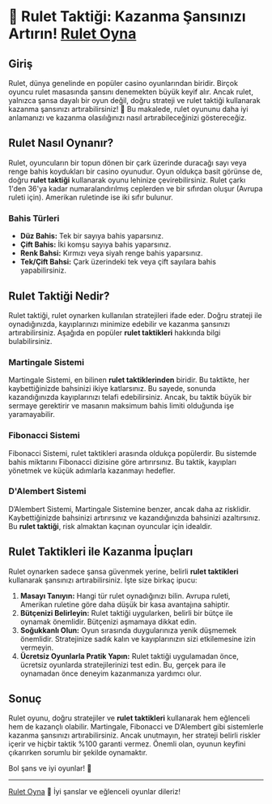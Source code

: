 # 🎲 Rulet Taktiği: Kazanma Şansınızı Artırın! [Rulet Oyna](https://casinotr.link/gWCRZ4)

## Giriş

Rulet, dünya genelinde en popüler casino oyunlarından biridir. Birçok oyuncu rulet masasında şansını denemekten büyük keyif alır. Ancak rulet, yalnızca şansa dayalı bir oyun değil, doğru strateji ve rulet taktiği kullanarak kazanma şansınızı artırabilirsiniz! 🎉 Bu makalede, rulet oyununu daha iyi anlamanızı ve kazanma olasılığınızı nasıl artırabileceğinizi göstereceğiz.

## Rulet Nasıl Oynanır?

Rulet, oyuncuların bir topun dönen bir çark üzerinde duracağı sayı veya renge bahis koydukları bir casino oyunudur. Oyun oldukça basit görünse de, doğru **rulet taktiği** kullanarak oyunu lehinize çevirebilirsiniz. Rulet çarkı 1'den 36'ya kadar numaralandırılmış ceplerden ve bir sıfırdan oluşur (Avrupa ruleti için). Amerikan ruletinde ise iki sıfır bulunur.

### Bahis Türleri

- **Düz Bahis:** Tek bir sayıya bahis yaparsınız.
- **Çift Bahis:** İki komşu sayıya bahis yaparsınız.
- **Renk Bahsi:** Kırmızı veya siyah renge bahis yaparsınız.
- **Tek/Çift Bahsi:** Çark üzerindeki tek veya çift sayılara bahis yapabilirsiniz.

## Rulet Taktiği Nedir?

Rulet taktiği, rulet oynarken kullanılan stratejileri ifade eder. Doğru strateji ile oynadığınızda, kayıplarınızı minimize edebilir ve kazanma şansınızı artırabilirsiniz. Aşağıda en popüler **rulet taktikleri** hakkında bilgi bulabilirsiniz.

### Martingale Sistemi

Martingale Sistemi, en bilinen **rulet taktiklerinden** biridir. Bu taktikte, her kaybettiğinizde bahsinizi ikiye katlarsınız. Bu sayede, sonunda kazandığınızda kayıplarınızı telafi edebilirsiniz. Ancak, bu taktik büyük bir sermaye gerektirir ve masanın maksimum bahis limiti olduğunda işe yaramayabilir.

### Fibonacci Sistemi

Fibonacci Sistemi, rulet taktikleri arasında oldukça popülerdir. Bu sistemde bahis miktarını Fibonacci dizisine göre artırırsınız. Bu taktik, kayıpları yönetmek ve küçük adımlarla kazanmayı hedefler.

### D'Alembert Sistemi

D’Alembert Sistemi, Martingale Sistemine benzer, ancak daha az risklidir. Kaybettiğinizde bahsinizi artırırsınız ve kazandığınızda bahsinizi azaltırsınız. Bu **rulet taktiği**, risk almaktan kaçınan oyuncular için idealdir.

## Rulet Taktikleri ile Kazanma İpuçları

Rulet oynarken sadece şansa güvenmek yerine, belirli **rulet taktikleri** kullanarak şansınızı artırabilirsiniz. İşte size birkaç ipucu:

1. **Masayı Tanıyın:** Hangi tür rulet oynadığınızı bilin. Avrupa ruleti, Amerikan ruletine göre daha düşük bir kasa avantajına sahiptir.
2. **Bütçenizi Belirleyin:** Rulet taktiği uygularken, belirli bir bütçe ile oynamak önemlidir. Bütçenizi aşmamaya dikkat edin.
3. **Soğukkanlı Olun:** Oyun sırasında duygularınıza yenik düşmemek önemlidir. Stratejinize sadık kalın ve kayıplarınızın sizi etkilemesine izin vermeyin.
4. **Ücretsiz Oyunlarla Pratik Yapın:** Rulet taktiği uygulamadan önce, ücretsiz oyunlarda stratejilerinizi test edin. Bu, gerçek para ile oynamadan önce deneyim kazanmanıza yardımcı olur.

## Sonuç

Rulet oyunu, doğru stratejiler ve **rulet taktikleri** kullanarak hem eğlenceli hem de kazançlı olabilir. Martingale, Fibonacci ve D’Alembert gibi sistemlerle kazanma şansınızı artırabilirsiniz. Ancak unutmayın, her strateji belirli riskler içerir ve hiçbir taktik %100 garanti vermez. Önemli olan, oyunun keyfini çıkarırken sorumlu bir şekilde oynamaktır.

Bol şans ve iyi oyunlar! 🎰

---

[Rulet Oyna](https://casinotr.link/gWCRZ4) 🎲 İyi şanslar ve eğlenceli oyunlar dileriz!
